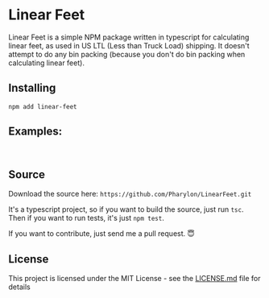 # Linear Feet

Linear Feet is a simple NPM package written in typescript for calculating linear feet, as used in US LTL (Less than Truck Load) shipping. It doesn't attempt to do any bin packing (because you don't do bin packing when calculating linear feet).

## Installing

```
npm add linear-feet
```

## Examples:

```
  
```


## Source

Download the source here: `https://github.com/Pharylon/LinearFeet.git`

It's a typescript project, so if you want to build the source, just run `tsc`.  Then if you want to run tests, it's just `npm test`.

If you want to contribute, just send me a pull request. 😇


## License

This project is licensed under the MIT License - see the [LICENSE.md](LICENSE.md) file for details
